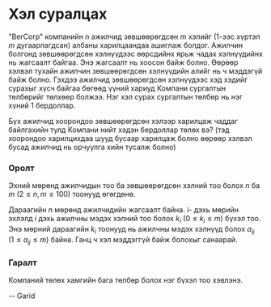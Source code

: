 Хэл суралцах
============
"BerCorp" компанийн $n$ ажилчид зөвшөөрөгдсөн $m$ хэлийг (1-ээс хүртэл $m$
дугаарлагдсан) албаны харилцаандаа ашиглаж болдог. Ажилчин болгонд зөвшөөрөгдсөн
хэлнүүдээс өөрсдийнх ярьж чадах хэлнүүдийнх нь жагсаалт байгаа. Энэ жагсаалт нь
хоосон байж болно. Өөрөөр хэлвэл тухайн ажилчин зөвшөөрөгдсөн хэлнүүдийн алийг
нь ч мэддэгүй байж болно. Гэхдээ ажилчид зөвшөөрөгдсөн хэлнүүдээс хэд хэдийг
сурахыг хүсч байгаа бөгөөд үүний хариуд Компани сургалтын төлбөрийг төлхөөр
болжээ. Нэг хэл сурах сургалтын төлбөр нь нэг хүний $1$ бердоллар.

Бүх ажилчид хоорондоо зөвшөөрөгдсөн хэлээр харилцаж чаддаг байлгахийн тулд
Компани нийт хэдэн бердоллар төлөх вэ? (тэд хоорондоо харилцихдаа шууд бусаар
харилцаж болно өөрөөр хэлвэл бусад ажилчид нь орчуулга хийн тусалж болно)


### Оролт
Эхний мөрөнд ажилчидын тоо ба зөвшөөрөгдсөн хэлний тоо болох $n$ ба $m$
($2 ≤ n, m ≤ 100$) тоонууд өгөгдөнө.

Дараагийн $n$ мөрөнд ажилчидийн жагсаалт байна. $i$- дэхь мөрийн эхлэлд $i$ дэхь
ажилчны мэдэх хэлний тоо болох $k_i$ ($0 ≤ k_i ≤ m$) бүхэл тоо. Энэ мөрний
дараагийн $k_i$ тоонууд нь ажилчны мэдэх хэлнүүд болох $a_{ij}$ ($1 ≤ a_{ij} ≤ m$)
байна. Ганц ч хэл мэддэггүй байж болохыг санаарай.


### Гаралт
Компаний төлөх хамгийн бага төлбөр болох нэг бүхэл тоо хэвлэнэ.

-- Garid
